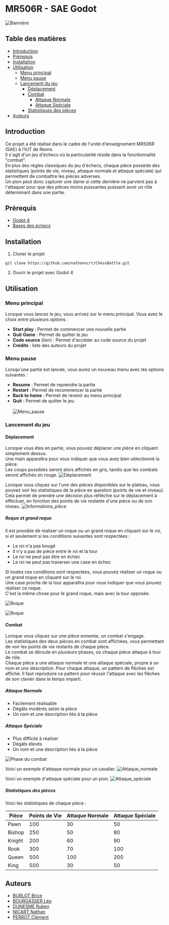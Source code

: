 # MR506R - SAE Godot

![Bannière](assets/img/readme/banner.png)

## Table des matières

- [Introduction](#introduction)
- [Prérequis](#prérequis)
- [Installation](#installation)
- [Utilisation](#utilisation)
	- [Menu principal](#menu-principal)
    - [Menu pause](#menu-pause)
	- [Lancement du jeu](#lancement-du-jeu)
		- [Déplacement](#déplacement)
		- [Combat](#combat)
          - [Attaque Normale](#attaque-normale)
          - [Attaque Spéciale](#attaque-spéciale)
        - [Statistiques des pièces](#statistiques-des-pièces)
- [Auteurs](#auteurs)

## Introduction

Ce projet a été réalisé dans le cadre de l'unité d'enseignement MR506R (SAE) à l'IUT de Reims.
<br />
Il s'agit d'un jeu d'échecs où la particularité réside dans la fonctionnalité "combat".
<br />
En plus des règles classiques du jeu d'échecs, chaque pièce possède des statistiques (points de vie, niveau, attaque normale et attaque spéciale) qui permettent de combattre les pièces adverses.
<br />
Un pion peut donc capturer une dame si cette dernière ne parvient pas à l'attaquer pour que des pièces moins puissantes puissent avoir un rôle déterminant dans une partie.

## Prérequis

- [Godot 4](https://godotengine.org/download/macos/)
- [Bases des échecs](https://fr.wikipedia.org/wiki/R%C3%A8gles_du_jeu_d%27%C3%A9checs)

## Installation

1. Cloner le projet
```
git clone https://github.com/nathanncrt/ChessBattle.git
```
2. Ouvrir le projet avec Godot 4

## Utilisation

### Menu principal

Lorsque vous lancez le jeu, vous arrivez sur le menu principal. Vous avez le choix entre plusieurs options :
- **Start play** : Permet de commencer une nouvelle partie
- **Quit Game** : Permet de quitter le jeu
- **Code source** (lien) : Permet d'accéder au code source du projet
- **Crédits** : liste des auteurs du projet

### Menu pause

Lorsqu'une partie est lancée, vous aurez un nouveau menu avec les options suivantes :
- **Resume** : Permet de reprendre la partie
- **Restart** : Permet de recommencer la partie
- **Back to home** : Permet de revenir au menu principal
- **Quit** : Permet de quitter le jeu
<br/><br/>
![Menu_pause](assets/img/readme/menu-pause.png)

### Lancement du jeu

#### Déplacement

Lorsque vous êtes en partie, vous pouvez déplacer une pièce en cliquant simplement dessus.
<br/>
Une main apparaîtra pour vous indiquer que vous avez bien sélectionné la pièce.
<br/>
Les coups possibles seront alors affichés en gris, tandis que les combats seront affichés en rouge.
![Déplacement](assets/img/readme/deplacement.png)

Lorsque vous cliquez sur l'une des pièces disponibles sur le plateau, vous pouvez voir les statistiques de la pièce en question (points de vie et niveau).
<br/>
Cela permet de prendre une décision plus réfléchie sur le déplacement à effectuer, en fonction des points de vie restants d'une pièce ou de son niveau.
![Informations_pièce](assets/img/readme/infos_piece.png)

##### Roque et grand roque

Il est possible de réaliser un roque ou un grand roque en cliquant sur le roi, si et seulement si les conditions suivantes sont respectées :
- Le roi n'a pas bougé
- Il n'y a pas de pièce entre le roi et la tour
- Le roi ne peut pas être en échec
- Le roi ne peut pas traverser une case en échec

Si toutes ces conditions sont respectées, vous pouvez réaliser un roque ou un grand roque en cliquant sur le roi.
<br/>
Une case proche de la tour apparaîtra pour vous indiquer que vous pouvez réaliser ce roque.
<br/>
C'est la même chose pour le grand roque, mais avec la tour opposée.

![Roque](assets/img/readme/roque.png)

![Roque](assets/img/readme/roque2.png)

#### Combat

Lorsque vous cliquez sur une pièce ennemie, un combat s'engage.
<br/>
Les statistiques des deux pièces en combat sont affichées, vous permettant de voir les points de vie restants de chaque pièce.
<br/>
Le combat se déroule en plusieurs phases, où chaque pièce attaque à tour de rôle.
<br/>
Chaque pièce a une attaque normale et une attaque spéciale, propre à un nom et une description.
Pour chaque attaque, un pattern de flèches est affiché. Il faut reproduire ce pattern pour réussir l'attaque avec les flèches de son clavier dans le temps imparti.
<br/>
##### Attaque Normale
- Facilement réalisable
- Dégâts modérés selon la pièce
- Un nom et une description liés à la pièce

##### Attaque Spéciale
- Plus difficile à réaliser
- Dégâts élevés
- Un nom et une description liés à la pièce

![Phase du combat](assets/img/readme/fight-1.png)

Voici un exemple d'attaque normale pour un cavalier.
![Attaque_normale](assets/img/readme/fight-2.png)

Voici un exemple d'attaque spéciale pour un pion.
![Attaque_spéciale](assets/img/readme/fight-3.png)

##### Statistiques des pièces

Voici les statistiques de chaque pièce :

| Pièce  | Points de Vie  | Attaque Normale | Attaque Spéciale |
|--------|----------------|-----------------|------------------|
| Pawn   | 100            | 30              | 50               |
| Bishop | 250            | 50              | 80               |
| Knight | 200            | 60              | 90               |
| Rook   | 300            | 70              | 100              |
| Queen  | 500            | 100             | 200              |
| King   | 500            | 30              | 50               |


## Auteurs

- [BURLOT Brice](mailto:brice.burlot@etudiant.univ-reims.fr)
- [BOURGASSER Léo](mailto:leo.bourgasser@etudiant.univ-reims.fr)
- [DUNESME Ruben](mailto:ruben.dunesme@etudiant.univ-reims.fr)
- [NICART Nathan](mailto:nathan.nicart@etudiant.univ-reims.fr)
- [PERROT Clément](mailto:clement.perrot@etudiant.univ-reims.fr)
